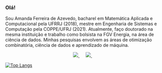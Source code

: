 ### Olá! 
Sou Amanda Ferreira de Azevedo, bacharel em Matemática Aplicada e Computacional pela UFRRJ (2018), mestre em Engenharia de Sistemas e Computação pela COPPE/UFRJ (2021). Atualmente, faço doutorado na mesma instituição e trabalho como bolsista na FGV Energia, na área de ciência de dados. Minhas pesquisas envolvem as áreas de otimização combinatória, ciência de dados e aprendizado de máquina.
<!-- **afazevedo/afazevedo** is a ✨ _special_ ✨ repository because its `README.md` (this file) appears on your GitHub profile.

Here are some ideas to get you started:

- 🔭 I’m currently working on ...
- 🌱 I’m currently learning ...
- 👯 I’m looking to collaborate on ...
- 🤔 I’m looking for help with ...
- 💬 Ask me about ...
- 📫 How to reach me: ...
- 😄 Pronouns: ...
- ⚡ Fun fact: ...
--> 

<p align="center">
  <a target="_blank" href="https://www.linkedin.com/in/amanda-ferreira-de-azevedo-45b697174/">
    <img src="https://img.shields.io/badge/linkedin-%230077B5.svg?&style=for-the-badge&logo=linkedin&logoColor=white" />
  </a>&nbsp;&nbsp;&nbsp;&nbsp;
  <a href="mailto:afazevedo29@gmail.com?subject=Oi%20Amanda,%20te%20vi%20no%20Github">
    <img src="https://img.shields.io/badge/gmail-%23D14836.svg?&style=for-the-badge&logo=gmail&logoColor=white" />
  </a>&nbsp;&nbsp;&nbsp;&nbsp;
</p>

[![Top Langs](https://github-readme-stats.vercel.app/api/top-langs/?username=afazevedo&layout=compact&theme=dracula)](https://github.com/anuraghazra/github-readme-stats)

